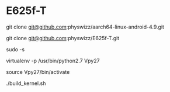 # E625f-T


git clone git@github.com:physwizz/aarch64-linux-android-4.9.git

git clone git@github.com:physwizz/E625f-T.git



sudo -s


virtualenv -p /usr/bin/python2.7 Vpy27

source Vpy27/bin/activate

./build_kernel.sh
